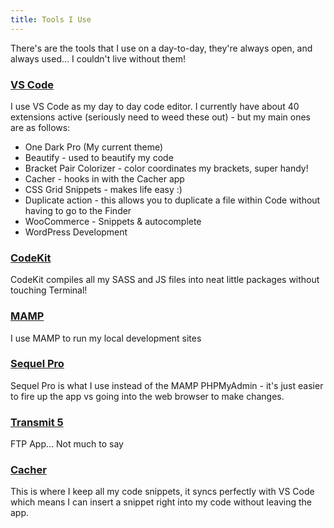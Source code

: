 ```yaml
---
title: Tools I Use
---
```

There's are the tools that I use on a day-to-day, they're always open, and always used... I couldn't live without them!


### [VS Code](https://code.visualstudio.com)
I use VS Code as my day to day code editor. I currently have about 40 extensions active (seriously need to weed these out) - but my main ones are as follows:

- One Dark Pro (My current theme)
- Beautify - used to beautify my code
- Bracket Pair Colorizer - color coordinates my brackets, super handy!
- Cacher - hooks in with the Cacher app
- CSS Grid Snippets - makes life easy :)
- Duplicate action - this allows you to duplicate a file within Code without having to go to the Finder
- WooCommerce - Snippets & autocomplete
- WordPress Development

### [CodeKit](https://codekitapp.com)
CodeKit compiles all my SASS and JS files into neat little packages without touching Terminal!

### [MAMP](https://www.mamp.info/en/)
I use MAMP to run my local development sites

### [Sequel Pro](https://www.sequelpro.com)
Sequel Pro is what I use instead of the MAMP PHPMyAdmin - it's just easier to fire up the app vs going into the web browser to make changes.

### [Transmit 5](https://www.panic.com/transmit/)
FTP App... Not much to say

### [Cacher](https://cacher.io)
This is where I keep all my code snippets, it syncs perfectly with VS Code which means I can insert a snippet right into my code without leaving the app.
